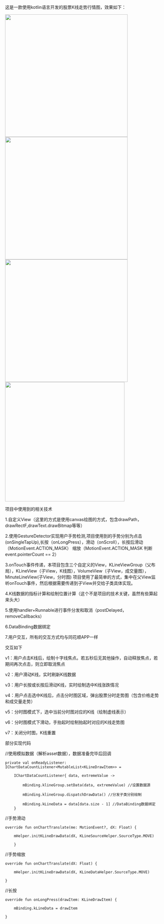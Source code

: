 这是一款使用kotlin语言开发的股票K线走势行情图，效果如下：



<img src="https://github.com/huangfangjing/KLine/blob/master/show1.jpg" width="400px">      <img src="https://github.com/huangfangjing/KLine/blob/master/show2.jpg" width="400px">    
<img src="https://github.com/huangfangjing/KLine/blob/master/show3.jpg" width="400px">      <img src="https://github.com/huangfangjing/KLine/blob/master/kline.gif" width="390px">





项目中使用到的相关技术



1.自定义View（这里的方式是使用canvas绘图的方式，包含drawPath，drawRectF,drawText.drawBitmap等等）

2.使用GestureDetector实现用户手势检测,项目使用到的手势分别为点击(onSingleTapUp),长按（onLongPress），滑动（onScroll），长按后滑动（MotionEvent.ACTION_MASK）
  缩放（MotionEvent.ACTION_MASK 判断event.pointerCount == 2）
  
3.onTouch事件传递，本项目包含三个自定义的View，KLineViewGroup（父布局），KLineView（子View，K线图），VolumeView（子View，成交量图），MinuteLineView(子View，分时图)
  项目使用了最简单的方式，集中在父View监听onTouch事件，然后根据需要传递到子View并交给子类具体实现。
  
4.K线数据的指标计算和绘制位置计算（这个不是项目的技术关键，虽然有些算起来头大）

5.使用handler+Runnable进行事件分发和取消（postDelayed，removeCallbacks）

6.DataBinding数据绑定

7.用户交互，所有的交互方式均与同花顺APP一样

  交互如下
  
  v1：用户点击K线后，绘制十字线焦点。若五秒后无其他操作，自动释放焦点，若期间再次点击，则立即取消焦点

  v2：用户滑动K线，实时刷新K线数据

  v3：用户长按或长按后滑动K线，实时绘制选中K线涨跌情况

  v4：用户点击选中K线后，点击分时图区域，弹出股票分时走势图（包含价格走势和成交量走势）

  v5：分时图模式下，选中当前分时图对应的K线（绘制虚线表示）

  v6：分时图模式下滑动，手抬起时绘制抬起时对应的K线走势图

  v7：关闭分时图，K线重置


部分实现代码

//使用模拟数据（解析asset数据），数据准备完毕后回调

    private val onReadyListener: IChartDataCountListener<MutableList<KLineDrawItem>> =

        IChartDataCountListener{ data, extremeValue ->
        
            mBinding.klineGroup.setData(data, extremeValue) //设置数据源
            
            mBinding.klineGroup.dispatchDrawData() //分发子类分别绘制
            
            mBinding.kLineData = data[data.size - 1] //DataBinding数据绑定
        }


  //手势滑动
  
    override fun onChartTranslate(me: MotionEvent?, dX: Float) {

        mHelper.initKLineDrawData(dX, KLineSourceHelper.SourceType.MOVE)
        
        }

 //手势缩放   

    override fun onChartTranslate(dX: Float) {

        mHelper.initKLineDrawData(dX, KLineDataHelper.SourceType.MOVE)
        
    }


//长按

    override fun onLongPress(drawItem: KLineDrawItem) {

        mBinding.kLineData = drawItem

    }
